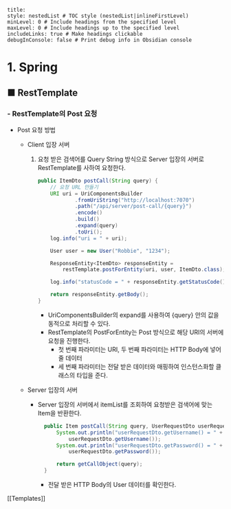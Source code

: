 ```table-of-contents
title: 
style: nestedList # TOC style (nestedList|inlineFirstLevel)
minLevel: 0 # Include headings from the specified level
maxLevel: 0 # Include headings up to the specified level
includeLinks: true # Make headings clickable
debugInConsole: false # Print debug info in Obsidian console
```

# 1. Spring
## ■ RestTemplate

### - RestTemplate의 Post 요청
- Post 요청 방법
	- Client 입장 서버
	     1. 요청 받은 검색어를 Query String 방식으로 Server 입장의 서버로 RestTemplate를 사하여 요청한다.
	        ``` java
	        public ItemDto postCall(String query) {
			    // 요청 URL 만들기
			    URI uri = UriComponentsBuilder
			            .fromUriString("http://localhost:7070")
			            .path("/api/server/post-call/{query}")
			            .encode()
			            .build()
			            .expand(query)
			            .toUri();
			    log.info("uri = " + uri);

			    User user = new User("Robbie", "1234");

			    ResponseEntity<ItemDto> responseEntity = 
					restTemplate.postForEntity(uri, user, ItemDto.class);

			    log.info("statusCode = " + responseEntity.getStatusCode());

			    return responseEntity.getBody();
			}
			```
			- UriComponentsBuilder의 expand를 사용하여 {query} 안의 값을 동적으로 처리할 수 있다.
			- RestTemplate의 PostForEntity는 Post 방식으로 해당 URI의 서버에 요청을 진행한다.
				- 첫 번째 파라미터는 URI, 두 번째 파라미터는 HTTP Body에 넣어줄 데이터
				- 세 번째 파라미터는 전달 받은 데이터와 매핑하여 인스턴스화할 클래스의 타입을 준다.
				  
	- Server 입장의 서버
		- Server 입장의 서버에서 itemList를 조회하여 요청받은 검색어에 맞는 Item을 반환한다.
		  ``` java
			public Item postCall(String query, UserRequestDto userRequestDto) {
			    System.out.println("userRequestDto.getUsername() = " + 
					userRequestDto.getUsername());
			    System.out.println("userRequestDto.getPassword() = " + 
				    userRequestDto.getPassword());

			    return getCallObject(query);
			}
			```
			- 전달 받은 HTTP Body의 User 데이터를 확인한다.
			  








[[Templates]]
